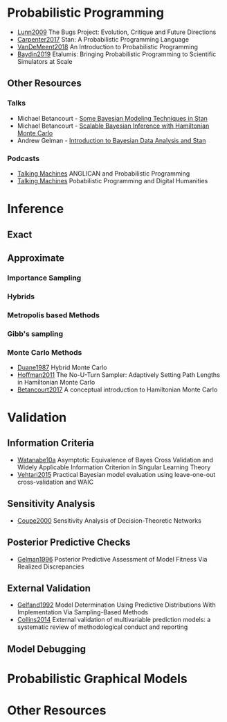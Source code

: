 # Probabilistic Programming

- [Lunn2009](https://onlinelibrary.wiley.com/doi/10.1002/sim.3680) The Bugs Project: Evolution,
Critique and Future Directions
- [Carpenter2017](https://www.jstatsoft.org/article/view/v076i01) Stan: A Probabilistic Programming Language
- [VanDeMeent2018](https://arxiv.org/abs/1809.10756) An Introduction to Probabilistic Programming
- [Baydin2019](https://arxiv.org/abs/1907.03382) Etalumis: Bringing Probabilistic Programming to Scientific Simulators at Scale

## Other Resources
### Talks
- Michael Betancourt - [Some Bayesian Modeling Techniques in Stan](https://www.youtube.com/watch?v=VnNdhsm0rJQ) 
- Michael Betancourt - [Scalable Bayesian Inference with Hamiltonian Monte Carlo](https://www.youtube.com/watch?v=VnNdhsm0rJQ)
- Andrew Gelman - [Introduction to Bayesian Data Analysis and Stan](https://www.youtube.com/watch?v=T1gYvX5c2sM)
### Podcasts
- [Talking Machines](https://www.thetalkingmachines.com/episodes/anglican-and-probabilistic-programming) ANGLICAN and Probabilistic Programming
- [Talking Machines](https://www.thetalkingmachines.com/episodes/probabilistic-programming-and-digital-humanities) Pobabilistic Programming and Digital Humanities

# Inference
## Exact
## Approximate
### Importance Sampling
### Hybrids
### Metropolis based Methods
### Gibb's sampling
### Monte Carlo Methods
- [Duane1987](https://www.sciencedirect.com/science/article/abs/pii/037026938791197X) Hybrid Monte Carlo
- [Hoffman2011](https://arxiv.org/abs/1111.4246) The No-U-Turn Sampler: Adaptively Setting Path Lengths in Hamiltonian Monte Carlo
- [Betancourt2017](https://arxiv.org/abs/1701.02434) A conceptual introduction to Hamiltonian Monte Carlo

# Validation
## Information Criteria
- [Watanabe10a](https://www.jmlr.org/papers/volume11/watanabe10a/watanabe10a.pdf) Asymptotic Equivalence of Bayes Cross Validation and Widely Applicable Information Criterion in Singular Learning Theory
- [Vehtari2015](https://arxiv.org/abs/1507.04544) Practical Bayesian model evaluation using leave-one-out cross-validation and WAIC
## Sensitivity Analysis
- [Coupe2000](https://repub.eur.nl/pub/20452) Sensitivity Analysis of Decision-Theoretic Networks
## Posterior Predictive Checks
- [Gelman1996](http://citeseerx.ist.psu.edu/viewdoc/summary?doi=10.1.1.142.9951) Posterior Predictive Assessment of Model Fitness Via Realized Discrepancies
## External Validation
- [Gelfand1992](https://statistics.stanford.edu/research/model-determination-using-predictive-distributions-implementation-sampling-based-methods) Model Determination Using Predictive Distributions
With Implementation Via Sampling-Based Methods
- [Collins2014](https://pubmed.ncbi.nlm.nih.gov/24645774/) External validation of multivariable prediction
models: a systematic review of methodological
conduct and reporting
## Model Debugging


# Probabilistic Graphical Models

# Other Resources


